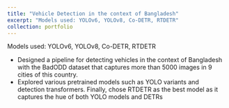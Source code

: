```yaml
---
title: "Vehicle Detection in the context of Bangladesh"
excerpt: "Models used: YOLOv6, YOLOv8, Co-DETR, RTDETR"
collection: portfolio
---
```


Models used: YOLOv6, YOLOv8, Co-DETR, RTDETR  
- Designed a pipeline for detecting vehicles in the context of Bangladesh with the BadODD dataset
that captures more than 5000 images in 9 cities of this country.
- Explored various pretrained models such as YOLO variants and detection transformers. Finally, chose
RTDETR as the best model as it captures the hue of both YOLO models and DETRs
